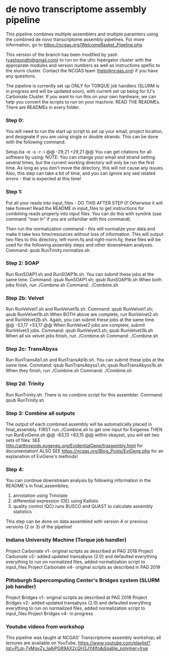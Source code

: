 de novo transcriptome assembly pipeline
=============================================

This pipeline combines multiple assemblers and multiple paramters using the combined de novo transcriptome assembly pipelines. For more information, go to https://ncgas.org/WelcomeBasket_Pipeline.php 

This version of the branch has been modified by yash (yashsondhi@gmail.com) to run on the ufrc hipergator cluster with the approprate modules and version numbers as well as instructions spefiic to the slurm cluster. 
Contact the NCGAS team (help@ncgas.org) if you have any questions.

The pipeline is currently set up ONLY for TORQUE job handlers (SLURM is in progress and will be updated soon), with current set up being for IU's Carbonate Cluster. If you want to run this on your own hardware, we can help you convert the scripts to run on your machine. READ THE READMEs. There are READMEs in every folder.

### Step 0: ###
You will need to run the start up script to set up your email, project location, and designate if you are using single or double strands.  This can be done with the following command:

  Setup.ba -e <your email> -s <single or double> -r <read length> -i <insert size if double>
@@ -29,21 +29,21 @@ You can get citations for all software by using: 
NOTE: You can change your email and strand setting several times, but the current working directory will only be run the first time.  As long as you don't move the directory, this will not cause any issues.
Also, this step can take a bit of time, and you can ignore any sed related errors - that is expected at this time!


### Step 1: ###
Put all your reads into input_files - DO THIS AFTER STEP 0! Otherwise it will take forever!
Read the README in input_files to get instructions for combining reads properly into input files.
You can do this with symlink (use command "man ln" if you are unfamiliar with this command).

Then run the normalization command - this will normalize your data and make it take less time/resources without loss of information.
This will output two files to this directory, left-norm.fq and right-norm.fq; these files will be used for the following assembly steps and other downstream analyses.
Command: qsub RunTrinity.normalize.sh


### Step 2: SOAP ###
Run RunSOAP1.sh and RunSOAP1b.sh. You can submit these jobs at the same time.
Command: qsub RunSOAP1.sh; qsub RunSOAP1b.sh
When both jobs finish, run ./Combine.sh
Command: ./Combine.sh


### Step 2b: Velvet ###
Run RunVelvet1.sh and RunVelvet1b.sh. 
Command: qsub RunVelvet1.sh; qsub RunVelvet1b.sh
When BOTH above are complete, run RunVelvet2.sh and RunVelvet2b.sh. Again, you can submit these jobs at the same time.
@@ -53,17 +53,17 @@ When RunVelvet2 jobs are complete, submit RunVelvet3 jobs. 
Command: qsub RunVelvet3.sh; qsub RunVelvet3b.sh
When all six velvet jobs finish, run ./Combine.sh
Command: ./Combine.sh


### Step 2c: TransAbyss ###
Run RunTransAb1.sh and RunTransAb1b.sh. You can submit these jobs at the same time.
Command: qsub RunTransAbyss1.sh; qsub RunTransAbyss1b.sh
When they finish, run ./Combine.sh
Command: ./Combine.sh


### Step 2d: Trinity
Run RunTrinity.sh. There is no combine script for this assembler.
Command: qsub RunTrinity.sh


### Step 3: Combine all outputs ###
The output of each combined assembly will be automatically placed in final_assembly.
FIRST run ./Combine.sh to get one input for Evigenes
THEN run RunEviGene.sh
@@ -83,13 +83,15 @@ within okayset, you will set two sets of files:
SEE http://arthropods.eugenes.org/EvidentialGene/trassembly.html for documentation!
ALSO SEE https://ncgas.org/Blog_Posts/EviGene.php for an explanation of EviGene's methods!


### Step 4: ###
You can continue downstream analysis by following information in the README's in final_assemblies, 
1. annotation using Trinotate
2. differential expression (DE) using Kallisto
3. quality control (QC) runs BUSCO and QUAST to calculate assembly statistics

This step can be done on data assembled with version 4 or previous versions (2 or 3) of the pipeline!

### Indiana University Machine (Torque job handler) ###
Project Carbonate v1- original scripts as described at PAG 2018
Project Carbonate v2- added updated transabyss (2.0) and defaulted everything everything to run on normalized files, added normalization script to input_files
Project Carbonate v4- original scripts as described in PAG 2019

### Pittsburgh Supercomputing Center's Bridges system (SLURM job handler) ###
Project Bridges v1- original scripts as described at PAG 2018
Project Bridges v2- added updated transabyss (2.0) and defaulted everything everything to run on normalized files, added normalization script to input_files
Project Bridges v4- in progress

### Youtube videos from workshop ###
This pipeline was taught at NCGAS' Transcriptome assembly workshop; all lectures are available on YouTube, https://www.youtube.com/playlist?list=PLqi-7yMgvZy_IaAiPG89AX2cQH2JY4Ifo&disable_polymer=true
